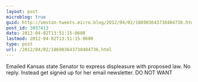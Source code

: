 ```yaml
---
layout: post
microblog: true
guid: http://vmstan-tweets.micro.blog/2012/04/02/186903643738484736.html
post_id: 3037413
date: 2012-04-02T13:51:15-0600
lastmod: 2012-04-02T13:51:15-0600
type: post
url: /2012/04/02/186903643738484736.html
---
```

Emailed Kansas state Senator to express displeasure with proposed law. No reply. Instead get signed up for her email newsletter. DO NOT WANT
